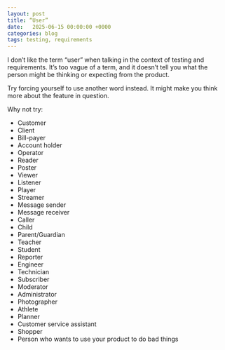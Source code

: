 ```yaml
---
layout: post
title: “User”
date:   2025-06-15 00:00:00 +0000
categories: blog
tags: testing, requirements
---
```


I don’t like the term “user” when talking in the context of testing and requirements. It’s too vague of a term, and it doesn’t tell you what the person might be thinking or expecting from the product.

Try forcing yourself to use another word instead. It might make you think more about the feature in question.

Why not try:
* Customer
* Client
* Bill-payer
* Account holder
* Operator
* Reader
* Poster
* Viewer
* Listener
* Player
* Streamer
* Message sender
* Message receiver
* Caller
* Child
* Parent/Guardian
* Teacher
* Student
* Reporter
* Engineer
* Technician
* Subscriber
* Moderator
* Administrator
* Photographer
* Athlete
* Planner
* Customer service assistant
* Shopper
* Person who wants to use your product to do bad things